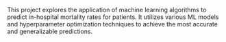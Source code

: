 <p>This project explores the application of machine learning algorithms to predict in-hospital mortality rates for patients. It utilizes various ML models and hyperparameter optimization techniques to achieve the most accurate and generalizable predictions.</p> 
